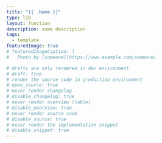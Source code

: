 ```yaml
---
title: "{{ .Name }}"
type: lib
layout: function
description: some description
tags:
  - template
featuredImage: true
# featuredImageCaption: |
#   Photo by [someone](https://www.example.com/someone)

# drafts are only rendered in dev environment
# draft: true
# render the source code in production environment
# open_source: true
# never render changelog 
# disable_changelog: true
# never render overview (table)
# disable_overview: true
# never render source code
# disable_source: true
# never render the implementation snippet
# disable_snippet: true
---
```

